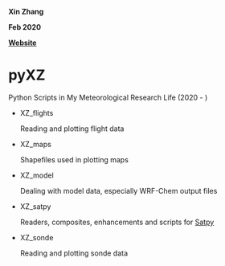 **Xin Zhang**

**Feb 2020**

**[Website](https://dreambooker.site/)**

# pyXZ

Python Scripts in My Meteorological Research Life (2020 - )

- XZ_flights

  Reading and plotting flight data

- XZ_maps

  Shapefiles used in plotting maps

- XZ_model

  Dealing with model data, especially WRF-Chem output files

- XZ_satpy

  Readers, composites, enhancements and scripts for [Satpy](https://github.com/pytroll/satpy)

- XZ_sonde

  Reading and plotting sonde data